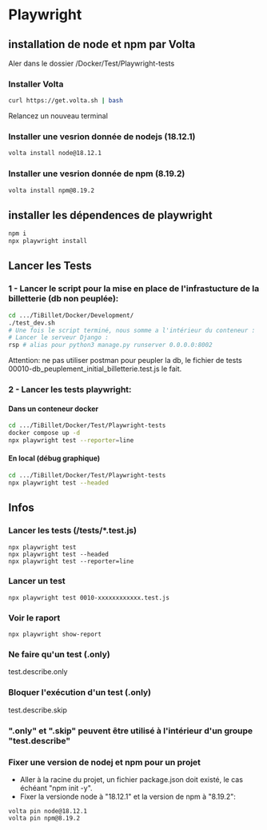 # Playwright

## installation de node et npm par Volta

Aler dans le dossier /Docker/Test/Playwright-tests

### Installer Volta
```bash
curl https://get.volta.sh | bash
```
Relancez un nouveau terminal

### Installer une vesrion donnée de nodejs (18.12.1)
```bash
volta install node@18.12.1
```

### Installer une vesrion donnée de npm (8.19.2)
```bash
volta install npm@8.19.2
```

## installer les dépendences de playwright
```bash
npm i
npx playwright install
```

## Lancer les Tests
### 1 - Lancer le script pour la mise en place de l'infrastucture de la billetterie (db non peuplée):  
```bash
cd .../TiBillet/Docker/Development/
./test_dev.sh
# Une fois le script terminé, nous somme a l'intérieur du conteneur :
# Lancer le serveur Django :
rsp # alias pour python3 manage.py runserver 0.0.0.0:8002
```
Attention: ne pas utiliser postman pour peupler la db, le fichier de tests 00010-db_peuplement_initial_billetterie.test.js
le fait.

### 2 - Lancer les tests playwright:
#### Dans un conteneur docker
```bash
cd .../TiBillet/Docker/Test/Playwright-tests
docker compose up -d
npx playwright test --reporter=line
```

#### En local (débug graphique)
```bash
cd .../TiBillet/Docker/Test/Playwright-tests
npx playwright test --headed
```

## Infos

### Lancer les tests (/tests/*.test.js)
```
npx playwright test
npx playwright test --headed
npx playwright test --reporter=line
```

### Lancer un test
```
npx playwright test 0010-xxxxxxxxxxxx.test.js
```

### Voir le raport
```
npx playwright show-report
```

### Ne faire qu'un test (.only)
test.describe.only

### Bloquer l'exécution d'un test (.only)
test.describe.skip

### ".only" et ".skip" peuvent être utilisé à l'intérieur d'un groupe "test.describe"

### Fixer une version de nodej et npm pour un projet
- Aller à la racine du projet, un fichier package.json doit existé, le cas échéant "npm init -y".   
- Fixer la versionde node à "18.12.1" et la version de npm à "8.19.2":
```
volta pin node@18.12.1
volta pin npm@8.19.2
```
